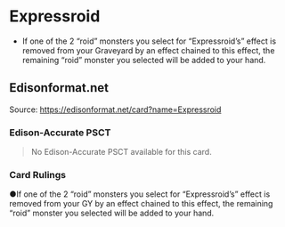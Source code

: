 # Expressroid

*   If one of the 2 “roid” monsters you select for “Expressroid’s” effect is removed from your Graveyard by an effect chained to this effect, the remaining “roid” monster you selected will be added to your hand.

## Edisonformat.net

Source: https://edisonformat.net/card?name=Expressroid

### Edison-Accurate PSCT

> No Edison-Accurate PSCT available for this card.

### Card Rulings

●If one of the 2 “roid” monsters you select for “Expressroid’s” effect is removed from your GY by an effect chained to this effect, the remaining “roid” monster you selected will be added to your hand.
            